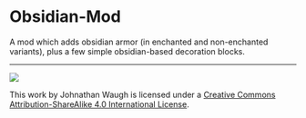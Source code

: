 # Obsidian-Mod
A mod which adds obsidian armor (in enchanted and non-enchanted variants), plus a few simple obsidian-based decoration blocks.

---

![](https://i.creativecommons.org/l/by-sa/4.0/88x31.png)

This work by Johnathan Waugh  is licensed under a [Creative Commons Attribution-ShareAlike 4.0 International License](http://creativecommons.org/licenses/by-sa/4.0/).

